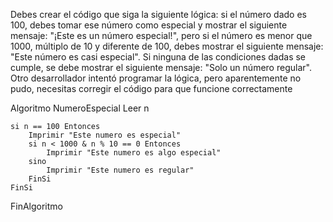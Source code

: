 Debes crear el código que siga la siguiente lógica: si el número dado es 100, debes tomar ese número como especial y mostrar el siguiente mensaje: "¡Este es un número especial!", pero si el número es menor que 1000, múltiplo de 10 y diferente de 100, debes mostrar el siguiente mensaje: "Este número es casi especial". Si ninguna de las condiciones dadas se cumple, se debe mostrar el siguiente mensaje: "Solo un número regular". Otro desarrollador intentó programar la lógica, pero aparentemente no pudo, necesitas corregir el código para que funcione correctamente

Algoritmo NumeroEspecial
	Leer n
	
	si n == 100 Entonces
		Imprimir "Este numero es especial"
		si n < 1000 & n % 10 == 0 Entonces
			Imprimir "Este numero es algo especial"
		sino 
			Imprimir "Este numero es regular"
		FinSi
	FinSi
	
FinAlgoritmo
